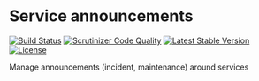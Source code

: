 # Service announcements

[![Build Status](https://scrutinizer-ci.com/g/ColdTrick/service_announcements/badges/build.png?b=master)](https://scrutinizer-ci.com/g/ColdTrick/service_announcements/build-status/master)
[![Scrutinizer Code Quality](https://scrutinizer-ci.com/g/ColdTrick/service_announcements/badges/quality-score.png?b=master)](https://scrutinizer-ci.com/g/ColdTrick/service_announcements/?branch=master)
[![Latest Stable Version](https://poser.pugx.org/coldtrick/service_announcements/v/stable.svg)](https://packagist.org/packages/coldtrick/service_announcements)
[![License](https://poser.pugx.org/coldtrick/service_announcements/license.svg)](https://packagist.org/packages/coldtrick/service_announcements)

Manage announcements (incident, maintenance) around services
